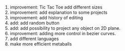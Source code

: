 1) improvement: Tic Tac Toe add different sizes
2) improvement: add explanation to some projects
3) improvement: add history of editing
4) add: add random button
5) add: add possibility to project any object on 2D plane.
6) improvement: adding more control in bezier curves.
7) add different languages
8) make more efficient metaballs
